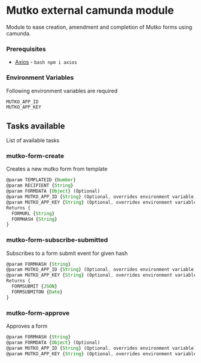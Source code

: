 # Mutko external camunda module
Module to ease creation, amendment and completion of Mutko forms using camunda.

### Prerequisites
* [Axios](https://www.npmjs.com/package/axios) - ```bash npm i axios ```

### Environment Variables
Following environment variables are required
```javascript
MUTKO_APP_ID
MUTKO_APP_KEY
```

## **Tasks available**
List of available tasks

### mutko-form-create
Creates a new mutko form from template
```javascript
@param TEMPLATEID {Number}
@param RECIPIENT {String}
@param FORMDATA {Object} (Optional)
@param MUTKO_APP_ID {String} (Optional, overrides environment variable)
@param MUTKO_APP_KEY {String} (Optional, overrides environment variable)
Returns {
  FORMURL {String}
  FORMHASH {String}
}
```

### mutko-form-subscribe-submitted
Subscribes to a form submit event for given hash
```javascript
@param FORMHASH {String}
@param MUTKO_APP_ID {String} (Optional, overrides environment variable)
@param MUTKO_APP_KEY {String} (Optional, overrides environment variable)
Returns {
  FORMSUBMIT {JSON}
  FORMSUBMITON {Date}
}
```

### mutko-form-approve
Approves a form
```javascript
@param FORMHASH {String}
@param FORMDATA {Object} (Optional)
@param MUTKO_APP_ID {String} (Optional, overrides environment variable)
@param MUTKO_APP_KEY {String} (Optional, overrides environment variable)
```
